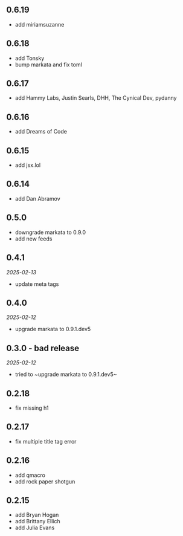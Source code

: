 ## 0.6.19

- add miriamsuzanne

## 0.6.18

- add Tonsky
- bump markata and fix toml

## 0.6.17

- add Hammy Labs, Justin Searls, DHH, The Cynical Dev, pydanny

## 0.6.16

- add Dreams of Code

## 0.6.15

- add jsx.lol

## 0.6.14

- add Dan Abramov

## 0.5.0

- downgrade markata to 0.9.0
- add new feeds

## 0.4.1

_2025-02-13_

- update meta tags

## 0.4.0

_2025-02-12_

- upgrade markata to 0.9.1.dev5

## 0.3.0 - bad release

_2025-02-12_

- tried to ~upgrade markata to 0.9.1.dev5~

## 0.2.18

- fix missing h1

## 0.2.17

- fix multiple title tag error

## 0.2.16

- add qmacro
- add rock paper shotgun

## 0.2.15

- add Bryan Hogan
- add Brittany Ellich
- add Julia Evans
